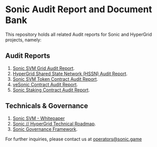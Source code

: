# Sonic Audit Report and Document Bank

This repository holds all related Audit reports for Sonic and HyperGrid projects, namely:

## Audit Reports
1. [Sonic SVM Grid Audit Report](./Solana%20Hypergrid-SSC.pdf).
2. [HyperGrid Shared State Network (HSSN) Audit Report](./Hypergrid%20SSN-SSC.pdf).
3. [Sonic SVM Token Contract Audit Report](./Quantstamp_MirrorWorld_TokenVesting_FinalReport.pdf).
4. [veSonic Contract Audit Report](./veSonic%20Smart%20Contract%20Security%20Audit%20Report.pdf).
4. [Sonic Staking Contract Audit Report](./Sonic%20Staking%20Smart%20Contract%20Security%20Audit%20Report.pdf).

## Technicals & Governance
1. [Sonic SVM - Whitepaper](./Sonic%20SVM%20–%20A%20HyperGrid%20Scaling%20Future%20of%20Solana.pdf)
2. [Sonic // HyperGrid Technical Roadmap](./Sonic%20SVM%20–%20HyperGrid%20Technical%20Detailed%20Roadmap.pdf).
3. [Sonic Governance Framework](./Sonic%20Governance%20Framework.pdf).

For further inquiries, please contact us at [operators@sonic.game](mailto:operators@sonic.game)

<!--
[The Sonic SVM Attention Capital Market – An HSSN Architecture for Programmatic Value and Ecosystem Growth](./The_Sonic_SVM_Attention_Capital_Market__An_HSSN_Architecture_for_Programmatic_Value_and_Ecosystem_Growth.pdf)
-->
